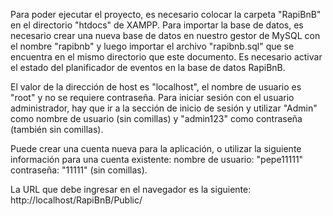 Para poder ejecutar el proyecto, es necesario colocar la carpeta "RapiBnB" en el directorio "htdocs" de XAMPP. Para importar la base de datos, es necesario crear una nueva base de datos en nuestro gestor de MySQL con el nombre "rapibnb" y luego importar el archivo "rapibnb.sql" que se encuentra en el mismo directorio que este documento.
Es necesario activar el estado del planificador de eventos en la base de datos RapiBnB.

El valor de la dirección de host es "localhost", el nombre de usuario es "root" y no se requiere contraseña. Para iniciar sesión con el usuario administrador, hay que ir a la sección de inicio de sesión y utilizar "Admin" como nombre de usuario (sin comillas) y "admin123" como contraseña (también sin comillas).

Puede crear una cuenta nueva para la aplicación, o utilizar la siguiente información para una cuenta existente: nombre de usuario: "pepe11111" contraseña: "11111" (sin comillas).

La URL que debe ingresar en el navegador es la siguiente: http://localhost/RapiBnB/Public/
